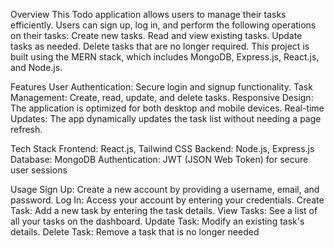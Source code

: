 Overview
  This Todo application allows users to manage their tasks efficiently. Users can sign up, log in, and perform the following operations on their tasks:
  Create new tasks.
  Read and view existing tasks.
  Update tasks as needed.
  Delete tasks that are no longer required.
  This project is built using the MERN stack, which includes MongoDB, Express.js, React.js, and Node.js.

Features
  User Authentication: Secure login and signup functionality.
  Task Management: Create, read, update, and delete tasks.
  Responsive Design: The application is optimized for both desktop and mobile devices.
  Real-time Updates: The app dynamically updates the task list without needing a page refresh.
  
Tech Stack
  Frontend: React.js, Tailwind CSS
  Backend: Node.js, Express.js
  Database: MongoDB
  Authentication: JWT (JSON Web Token) for secure user sessions

Usage
  Sign Up: Create a new account by providing a username, email, and password.
  Log In: Access your account by entering your credentials.
  Create Task: Add a new task by entering the task details.
  View Tasks: See a list of all your tasks on the dashboard.
  Update Task: Modify an existing task's details.
  Delete Task: Remove a task that is no longer needed
